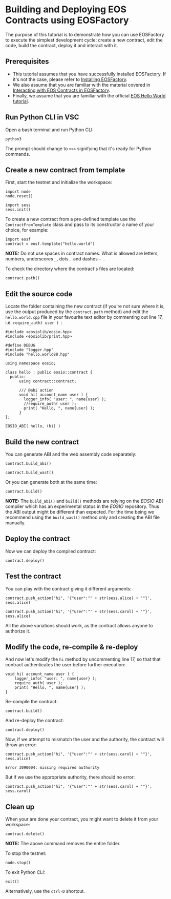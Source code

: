 # Building and Deploying EOS Contracts using EOSFactory

The purpose of this tutorial is to demonstrate how you can use EOSFactory to execute the simplest development cycle: create a new contract, edit the code, build the contract, deploy it and interact with it.

## Prerequisites

* This tutorial assumes that you have successfully installed EOSFactory. If it's not the case, please refer to [Installing EOSFactory](01.InstallingEOSFactory.html).
* We also assume that you are familiar with the material covered in [Interacting with EOS Contracts in EOSFactory](02.InteractingWithEOSContractsInEOSFactory.html).
* Finally, we assume that you are familiar with the official [EOS Hello World tutorial](https://github.com/EOSIO).

## Run Python CLI in VSC

Open a bash terminal and run Python CLI:

```
python3
```

The prompt should change to `>>>` signifying that it's ready for Python commands.

## Create a new contract from template

First, start the testnet and initialize the workspace:

```
import node
node.reset()
```

```
import sess
sess.init()
```

To create a new contract from a pre-defined template use the `ContractFromTemplate` class and pass to its constructor a name of your choice, for example:

```
import eosf
contract = eosf.template("hello.world")
```

**NOTE:**  Do not use spaces in contract names. What is allowed are letters, numbers, underscores `_`, dots `.` and dashes `- `. 

To check the directory where the contract's files are located:

```
contract.path()
```

## Edit the source code

Locate the folder containing the new contract (if you're not sure where it is, use the output produced by the `contract.path` method) and edit the `hello.world.cpp` file in your favourite text editor by commenting out line 17, i.e. `require_auth( user ) `:

```
#include <eosiolib/eosio.hpp>
#include <eosiolib/print.hpp>

#define DEBUG
#include "logger.hpp"
#include "hello.world88.hpp" 

using namespace eosio;

class hello : public eosio::contract {
  public:
      using contract::contract; 

      /// @abi action 
      void hi( account_name user ) {
        logger_info( "user: ", name{user} );
        //require_auth( user );
        print( "Hello, ", name{user} );
      }
};

EOSIO_ABI( hello, (hi) )
```


## Build the new contract

You can generate ABI and the web assembly code separately:

```
contract.build_abi()
```

```
contract.build_wast()
```

Or you can generate both at the same time:

```
contract.build()
```

**NOTE:** The `build_abi()`  and `build()` methods are relying on the *EOSIO* ABI compiler which has an experimental status in the *EOSIO* repository. Thus the ABI output might be different than expected. For the time being we recommend using the `build_wast()` method only and creating the ABI file manually.

## Deploy the contract

Now we can deploy the compiled contract:

```
contract.deploy()
```

## Test the contract

You can play with the contract giving it different arguments:

```
contract.push_action("hi", '{"user":"' + str(sess.alice) + '"}', sess.alice)
```

```
contract.push_action("hi", '{"user":"' + str(sess.carol) + '"}', sess.alice)
```

All the above variations should work, as the contract allows anyone to authorize it.

## Modify the code, re-compile & re-deploy

And now let's modify the `hi` method by uncommenting line 17, so that that contract authenticates the user before further execution:

```
void hi( account_name user ) {
	logger_info( "user: ", name{user} );
	require_auth( user );
	print( "Hello, ", name{user} );
}
```

Re-compile the contract:

```
contract.build()
```

And re-deploy the contract:

```
contract.deploy()
```

Now, if we attempt to mismatch the user and the authority, the contract will throw an error:

```
contract.push_action("hi", '{"user":"' + str(sess.carol) + '"}', sess.alice)
```

```
Error 3090004: missing required authority
```

But if we use the appropriate authority, there should no error:

```
contract.push_action("hi", '{"user":"' + str(sess.carol) + '"}', sess.carol)
```

## Clean up

When your are done your contract, you might want to delete it from your workspace:

```
contract.delete()
```

**NOTE:** The above command removes the entire folder.

To stop the testnet:

```
node.stop()
```

To exit Python CLI:

```
exit()
```

Alternatively, use the `ctrl-D` shortcut.